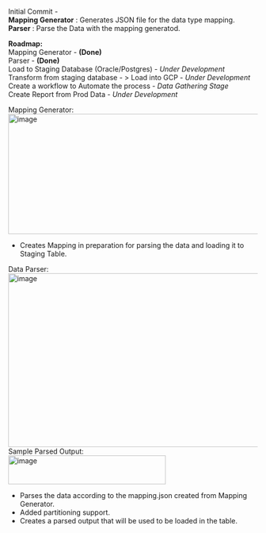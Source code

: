 Initial Commit - <br/>
  **Mapping Generator** : Generates JSON file for the data type mapping.<br/>
  **Parser** : Parse the Data with the mapping generatod. <br/>

**Roadmap:** <br/>
  Mapping Generator - **(Done)** <br/>
  Parser - **(Done)** <br/>
  Load to Staging Database (Oracle/Postgres) - _Under Development_ <br/>
  Transform from staging database - > Load into GCP - _Under Development_ <br/>
  Create a workflow to Automate the process - _Data Gathering Stage_ <br/>
  Create Report from Prod Data - _Under Development_ <br/>

Mapping Generator: <br/>
<img width="727" height="242" alt="image" src="https://github.com/user-attachments/assets/d4ebd3ab-b95c-4b9c-9716-3993440d765b" />
<br/>
  - Creates Mapping in preparation for parsing the data and loading it to Staging Table. <br/>

Data Parser: <br/>
<img width="583" height="350" alt="image" src="https://github.com/user-attachments/assets/d3ce3422-d529-45b4-a9d9-6e71a678d2bd" />
<br/>
Sample Parsed Output: <br/>
<img width="318" height="58" alt="image" src="https://github.com/user-attachments/assets/9302c8f8-8d0d-4ec2-8cf9-d667e0f813f6" />
<br/>
  - Parses the data according to the mapping.json created from Mapping Generator. <br/>
  - Added partitioning support. <br/>
  - Creates a parsed output that will be used to be loaded in the table. <br/>
